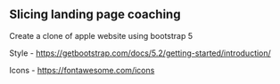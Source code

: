 ## Slicing landing page coaching

Create a clone of apple website using bootstrap 5

Style - https://getbootstrap.com/docs/5.2/getting-started/introduction/

Icons - https://fontawesome.com/icons
